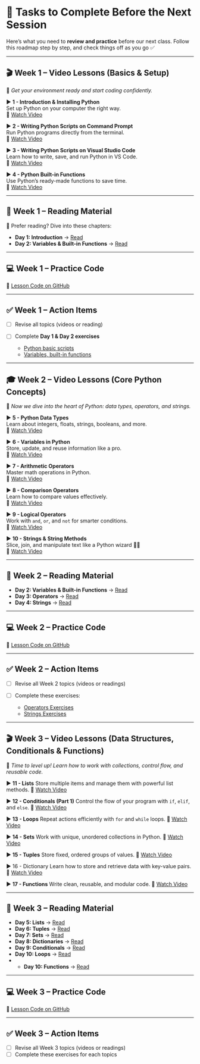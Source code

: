 
# 🚀 Tasks to Complete Before the Next Session

Here’s what you need to **review and practice** before our next class. Follow this roadmap step by step, and check things off as you go ✅

---

## 🎬 Week 1 – Video Lessons (Basics & Setup)

🎯 *Get your environment ready and start coding confidently.*

▶️ **1 - Introduction & Installing Python**  
Set up Python on your computer the right way.  
🔗 [Watch Video](https://www.youtube.com/watch?v=LHRn9NMNBCQ&index=2)

▶️ **2 - Writing Python Scripts on Command Prompt**  
Run Python programs directly from the terminal.  
🔗 [Watch Video](https://www.youtube.com/watch?v=4wHcxslGFCw&index=3)

▶️ **3 - Writing Python Scripts on Visual Studio Code**  
Learn how to write, save, and run Python in VS Code.  
🔗 [Watch Video](https://www.youtube.com/watch?v=B1Y0GAhW9D4&index=4)

▶️ **4 - Python Built-in Functions**  
Use Python’s ready-made functions to save time.  
🔗 [Watch Video](https://www.youtube.com/watch?v=B1Y0GAhW9D4&index=4)

---

## 📘 Week 1 – Reading Material

📖 Prefer reading? Dive into these chapters:

* **Day 1: Introduction** → [Read](https://github.com/Asabeneh/30-Days-Of-Python/tree/master)
* **Day 2: Variables & Built-in Functions** → [Read](https://github.com/Asabeneh/30-Days-Of-Python/blob/master/02_Day_Variables_builtin_functions/02_variables_builtin_functions.md)

---

## 💻 Week 1 – Practice Code

🔗 [Lesson Code on GitHub](https://github.com/Asabeneh/python-autumn-2025)

---

## ✅ Week 1 – Action Items

* [ ] Revise all topics (videos or reading)
* [ ] Complete **Day 1 & Day 2 exercises**

  * [Python basic scripts](https://github.com/Asabeneh/30-Days-Of-Python?tab=readme-ov-file#-exercises---day-1)
  * [Variables, built-in functions](https://github.com/Asabeneh/30-Days-Of-Python/blob/master/02_Day_Variables_builtin_functions/02_variables_builtin_functions.md#-exercises---day-2)

---

## 🎓 Week 2 – Video Lessons (Core Python Concepts)

🎯 *Now we dive into the heart of Python: data types, operators, and strings.*

▶️ **5 - Python Data Types**  
Learn about integers, floats, strings, booleans, and more.  
🔗 [Watch Video](https://youtu.be/khf-fnbnhjs?si=WXI0eBYtgO_AqWnz)

▶️ **6 - Variables in Python**  
Store, update, and reuse information like a pro.  
🔗 [Watch Video](https://youtu.be/0MxSxtVQQ04?si=3VDzaB4krxrQFu6f)

▶️ **7 - Arithmetic Operators**  
Master math operations in Python.  
🔗 [Watch Video](https://youtu.be/cetbgfFMK3A?si=wLuYZnIJMcaux8T-)

▶️ **8 - Comparison Operators**  
Learn how to compare values effectively.  
🔗 [Watch Video](https://youtu.be/3MNPBFmELys?si=hbjEIpqD1sTpbriB)

▶️ **9 - Logical Operators**  
Work with `and`, `or`, and `not` for smarter conditions.  
🔗 [Watch Video](https://youtu.be/OMMF2zHGXlM?si=1c5oIjSCevGhaBLq)

▶️ **10 - Strings & String Methods**  
Slice, join, and manipulate text like a Python wizard 🧙‍♂️  
🔗 [Watch Video](https://www.youtube.com/watch?v=m8otfcdOA3E&index=10)

---

## 📘 Week 2 – Reading Material

* **Day 2: Variables & Built-in Functions** → [Read](https://github.com/Asabeneh/30-Days-Of-Python/blob/master/02_Day_Variables_builtin_functions/02_variables_builtin_functions.md)
* **Day 3: Operators** → [Read](https://github.com/Asabeneh/30-Days-Of-Python/blob/master/03_Day_Operators/03_operators.md)
* **Day 4: Strings** → [Read](https://github.com/Asabeneh/30-Days-Of-Python/blob/master/04_Day_Strings/04_strings.md)

---

## 💻 Week 2 – Practice Code

🔗 [Lesson Code on GitHub](https://github.com/Asabeneh/python-autumn-2025)

---

## ✅ Week 2 – Action Items

* [ ] Revise all Week 2 topics (videos or readings)
* [ ] Complete these exercises:

  * [Operators Exercises](https://github.com/Asabeneh/30-Days-Of-Python/blob/master/03_Day_Operators/03_operators.md#-exercises---day-3)
  * [Strings Exercises](https://github.com/Asabeneh/30-Days-Of-Python/blob/master/04_Day_Strings/04_strings.md#-exercises---day-4)

---

## 🎬 Week 3 – Video Lessons (Data Structures, Conditionals & Functions)

🎯 *Time to level up! Learn how to work with collections, control flow, and reusable code.*

▶️ **11 - Lists**
Store multiple items and manage them with powerful list methods.
🔗 [Watch Video](https://youtu.be/5shjY9yN_J0?si=LdzeW_b2aw4EUSHO)

▶️ **12 - Conditionals (Part 1)**
Control the flow of your program with `if`, `elif`, and `else`.
🔗 [Watch Video](https://youtu.be/hiBEtpA_ZbU?si=Cn31OxexeGh-8-rQ)

▶️ **13 - Loops**
Repeat actions efficiently with `for` and `while` loops.
🔗 [Watch Video](https://youtu.be/xSqvQKVj_2I?si=aN-k3Zyw8Jn3f4EW)

▶️ **14 - Sets**
Work with unique, unordered collections in Python.
🔗 [Watch Video](https://youtu.be/03ehVZpxprA?si=kCQg5n2gWcnBh5E6)

▶️ **15 - Tuples**
Store fixed, ordered groups of values.
🔗 [Watch Video](https://youtu.be/_ajZ_PnOQcw?si=tswt1-G5b7GFW2sC)

▶️ 16 - Dictionary
Learn how to store and retrieve data with key-value pairs.
🔗 [Watch Video](https://youtu.be/KSJwLtPL0wU?si=veRC41tFK7DI-0XR)

▶️ **17 - Functions**
Write clean, reusable, and modular code.
🔗 [Watch Video](https://youtu.be/Ayxtidn6Wnw?si=5rFqEGI0cM3AFiJl)

---

## 📘 Week 3 – Reading Material

* **Day 5: Lists** → [Read](https://github.com/Asabeneh/30-Days-Of-Python/blob/master/05_Day_Lists/05_lists.md)
* **Day 6: Tuples** → [Read](https://github.com/Asabeneh/30-Days-Of-Python/blob/master/06_Day_Tuples/06_tuples.md)
* **Day 7: Sets** → [Read](https://github.com/Asabeneh/30-Days-Of-Python/blob/master/07_Day_Sets/07_sets.md)
* **Day 8: Dictionaries** → [Read](https://github.com/Asabeneh/30-Days-Of-Python/blob/master/08_Day_Dictionaries/08_dictionaries.md)
* **Day 9: Conditionals** → [Read](https://github.com/Asabeneh/30-Days-Of-Python/blob/master/09_Day_Conditionals/09_conditionals.md)
* **Day 10: Loops** → [Read](https://github.com/Asabeneh/30-Days-Of-Python/blob/master/10_Day_Loops/10_loops.md)
* * **Day 10: Functions** → [Read](https://github.com/Asabeneh/30-Days-Of-Python/blob/master/11_Day_Functions/11_functions.md)

---

## 💻 Week 3 – Practice Code

🔗 [Lesson Code on GitHub](https://github.com/Asabeneh/python-autumn-2025)

---

## ✅ Week 3 – Action Items

* [ ] Revise all Week 3 topics (videos or readings)
* [ ] Complete these exercises for each topics
